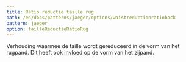 ```yaml
---
title: Ratio reductie taille rug
path: /en/docs/patterns/jaeger/options/waistreductionratioback
pattern: jaeger
option: tailleReductieRatioRug
---
```


Verhouding waarmee de taille wordt gereduceerd in de vorm van het rugpand. Dit heeft ook invloed op de vorm van het zijpand.